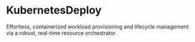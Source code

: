 # KubernetesDeploy
Effortless, containerized workload provisioning and lifecycle management via a robust, real-time resource orchestrator.
